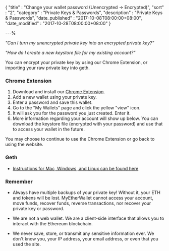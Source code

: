 {
"title"       : "Change your wallet password (Unencrypted -> Encrypted)",
"sort"        : "2",
"category"    : "Private Keys & Passwords",
"description" : "Private Keys & Passwords",
"date_published" : "2017-10-08T08:00:00+08:00",
"date_modified"  : "2017-10-28T08:00:00+08:00"
}

---%


_"Can I turn my unencrypted private key into an encrypted private key?"_

_"How do I create a new keystore file for my existing account?"_

You can encrypt your private key by using our Chrome Extension, or importing your raw private key into geth.

### Chrome Extension

1.  Download and install our [Chrome Extension](https://chrome.google.com/webstore/detail/myetherwallet-cx/nlbmnnijcnlegkjjpcfjclmcfggfefdm?hl=en).
2.  Add a new wallet using your private key.
3.  Enter a password and save this wallet.
4.  Go to the "My Wallets" page and click the yellow "view" icon.
5.  It will ask you for the password you just created. Enter it.
6.  More information regarding your account will show up below. You can download the keystore file (encrypted with your password) and use that to access your wallet in the future.

You may choose to continue to use the Chrome Extension or go back to using the website.

### Geth

*   [Instructions for Mac, Windows, and Linux can be found here](https://ethereum.stackexchange.com/questions/465/how-to-import-a-plain-private-key-into-geth-or-mist)


### Remember

*  Always have multiple backups of your private key! Without it, your ETH and tokens will be lost. MyEtherWallet cannot access your account, move funds, recover funds, reverse transactions, nor recover your private key or password.

*  We are not a web wallet. We are a client-side interface that allows you to interact with the Ethereum blockchain.

*  We never save, store, or transmit any sensitive information ever. We don't know you, your IP address, your email address, or even that you used the site.</div>
